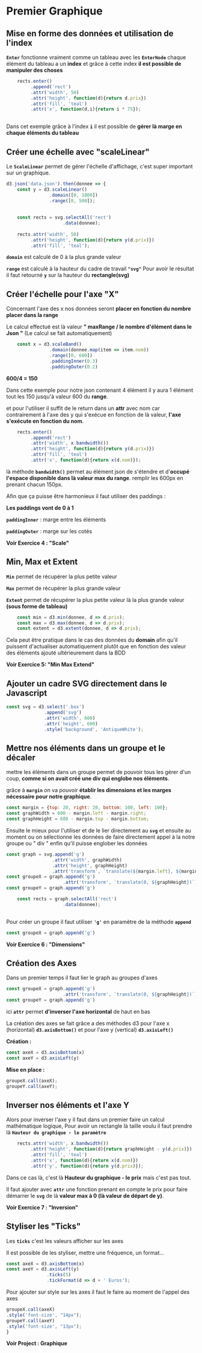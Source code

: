 # Premier Graphique

## Mise en forme des données et utilisation de l'index 

**``Enter``** fonctionne vraiment comme un tableau avec les **``EnterNode``** chaque élément du tableau a un **index** et grâce à cette index **il est possible de manipuler des choses** 

```js
    rects.enter()
         .append('rect')
         .attr('width', 50)
         .attr('height', function(d){return d.prix})
         .attr('fill', 'teal')
         .attr('x', function(d,i){return i * 75});
         
```
Dans cet exemple grâce à l'index **``i``** il est possible de **gérer là marge en chaque éléments du tableau**


## Créer une échelle avec "scaleLinear"


Le **``ScaleLinear``** permet de gérer l'échelle d'affichage, c'est super important sur un graphique.

```js
d3.json('data.json').then(donnee => {
    const y = d3.scaleLinear()
                .domain([0, 1000])
                .range([0, 500]);
    
    
    const rects = svg.selectAll('rect')
                     .data(donnee);
    
    rects.attr('width', 50)
         .attr('height', function(d){return y(d.prix)})
         .attr('fill', 'teal');
```

**``domain``** est calculé de 0 à la plus grande valeur 

**``range``** est calculé à la hauteur du cadre de travail **``"svg"``** 
Pour avoir le résultat il faut retourné **``y``** sur la hauteur du **rectangle(svg)**


## Créer l'échelle pour l'axe "X"

Concernant l'axe des x nos données seront **placer en fonction du nombre placer dans la range**

Le calcul effectué est là valeur **" maxRange / le nombre d'élément dans le Json "** (Le calcul se fait automatiquement)

```js
    const x = d3.scaleBand()
                .domain(donnee.map(item => item.nom))
                .range([0, 600])
                .paddingInner(0.3)
                .paddingOuter(0.2)
```
**600/4 = 150**

Dans cette exemple pour notre json contenant 4 élément il y aura 1 élément tout les 150 jusqu'à valeur 600 du **range**.

et pour l'utiliser il suffit de le return dans un **attr** avec nom car contrairement à l'axe des y qui s'exécue en fonction de là valeur, **l'axe s'exécute en fonction du nom**.

```js
    rects.enter()
         .append('rect')
         .attr('width', x.bandwidth())
         .attr('height', function(d){return y(d.prix)})
         .attr('fill', 'teal')
         .attr('x', function(d){return x(d.nom)});
```

là méthode **``bandwidth()``** permet au élément json de s'étendre et d'**occupé l'espace disponible dans là valeur max du range**. remplir les 600px en prenant chacun 150px.

Afin que ça puisse être harmonieux il faut utiliser des paddings : 

**Les paddings vont de 0 à 1**

**``paddingInner``** : marge entre les éléments 

**``paddingOuter``** : marge sur les cotés


**Voir Exercice 4 : "Scale"**



## Min, Max et Extent

**``Min``** permet de récupérer la plus petite valeur

**``Max``** permet de récupérer la plus grande valeur

**``Extent``** permet de récupérer la plus petite valeur là la plus grande valeur **(sous forme de tableau)**

```js
    const min = d3.min(donnee, d => d.prix);
    const max = d3.max(donnee, d => d.prix);
    const extent = d3.extent(donnee, d => d.prix);
```

Cela peut être pratique dans le cas des données du **domain** afin qu'il puissent d'actualiser automatiquement plutôt que en fonction des valeur des éléments ajouté ultérieurement dans la BDD

**Voir Exercice 5: "Min Max Extend"**

## Ajouter un cadre SVG directement dans le Javascript

```js
const svg = d3.select('.box')
              .append('svg')
              .attr('width', 600)
              .attr('height', 600)
              .style('background', 'AntiqueWhite');
```

## Mettre nos éléments dans un groupe et le décaler 

mettre les éléments dans un groupe permet de pouvoir tous les gérer d'un coup, **comme si on avait créé une div qui englobe nos éléments**.

grâce à **``margin``** on va pouvoir **établir les dimensions et les marges nécessaire pour notre graphique**.

```js
const margin = {top: 20, right: 20, bottom: 100, left: 100};
const graphWidth = 600 - margin.left - margin.right;
const graphHeight = 600 - margin.top - margin.bottom;
```

Ensuite le mieux pour l'utiliser et de le lier directement au **``svg``** et ensuite au moment ou on sélectionne les données de faire directement appel à la notre groupe ou " div " enfin qu'il puisse englober les données

```js
const graph = svg.append('g')
                 .attr('width', graphWidth)
                 .attr('height', graphHeight)
                 .attr('transform', `translate(${margin.left}, ${margin.top})`);
const groupeX = graph.append('g')
                     .attr('transform', `translate(0, ${graphHeight})`);
const groupeY = graph.append('g')
```

```js
    const rects = graph.selectAll('rect')
                     .data(donnee);
    
```

Pour créer un groupe il faut utiliser **``'g'``** en paramètre de la méthode **``append``**

```js
const groupeX = graph.append('g')
```

**Voir Exercice 6 : "Dimensions"**

## Création des Axes

Dans un premier temps il faut lier le graph au groupes d'axes 

```js
const groupeX = graph.append('g')
                     .attr('transform', `translate(0, ${graphHeight})`);
const groupeY = graph.append('g')
```

ici **``attr``** permet **d'inverser l'axe horizontal** de haut en bas 

La création des axes se fait grâce a des méthodes d3 pour l'axe x (horizontal)  **``d3.axisBottom()``** et pour l'axe y (vertical)  **``d3.axisLeft()``**

**Création :**
```js
const axeX = d3.axisBottom(x)
const axeY = d3.axisLeft(y)
```

**Mise en place :**
```js
groupeX.call(axeX);
groupeY.call(axeY);
```

## Inverser nos éléments et l'axe Y

Alors pour inverser l'axe y il faut dans un premier faire un calcul mathématique logique, Pour avoir un rectangle là taille voulu il faut prendre là **``Hauteur du graphique - le paramètre``** 

```js
    rects.attr('width', x.bandwidth())
         .attr('height', function(d){return graphHeight - y(d.prix)})
         .attr('fill', 'teal')
         .attr('x', function(d){return x(d.nom)})
         .attr('y', function(d){return y(d.prix)});
```

Dans ce cas là, c'est là **Hauteur du graphique - le prix** mais c'est pas tout.

Il faut ajouter avec **``attr``** une fonction prenant en compte le prix pour faire démarrer le **``svg``** de là **valeur max à 0 (là valeur de départ de y)**.

**Voir Exercice 7 : "Inversion"**

## Styliser les "Ticks"

Les **``ticks``** c'est les valeurs afficher sur les axes 

Il est possible de les styliser, mettre une fréquence, un format... 

```js
const axeX = d3.axisBottom(x)
const axeY = d3.axisLeft(y)
               .ticks(5)
               .tickFormat(d => d + ' Euros');
```

Pour ajouter sur style sur les axes il faut le faire au moment de l'appel des axes 

```js
groupeX.call(axeX)
.style('font-size', "14px");
groupeY.call(axeY)
.style('font-size', "13px");
}
```

**Voir Project : Graphique**